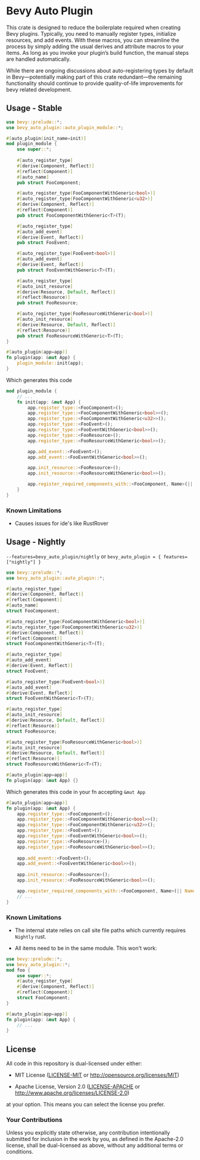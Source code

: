 # Bevy Auto Plugin

This crate is designed to reduce the boilerplate required when creating Bevy plugins. Typically, you need to manually register types, initialize resources, and add events. With these macros, you can streamline the process by simply adding the usual derives and attribute macros to your items. As long as you invoke your plugin’s build function, the manual steps are handled automatically.

While there are ongoing discussions about auto-registering types by default in Bevy—potentially making part of this crate redundant—the remaining functionality should continue to provide quality-of-life improvements for bevy related development.

## Usage - Stable
```rust
use bevy::prelude::*;
use bevy_auto_plugin::auto_plugin_module::*;

#[auto_plugin(init_name=init)]
mod plugin_module {
    use super::*;
    
    #[auto_register_type]
    #[derive(Component, Reflect)]
    #[reflect(Component)]
    #[auto_name]
    pub struct FooComponent;

    #[auto_register_type(FooComponentWithGeneric<bool>)]
    #[auto_register_type(FooComponentWithGeneric<u32>)]
    #[derive(Component, Reflect)]
    #[reflect(Component)]
    pub struct FooComponentWithGeneric<T>(T);

    #[auto_register_type]
    #[auto_add_event]
    #[derive(Event, Reflect)]
    pub struct FooEvent;

    #[auto_register_type(FooEvent<bool>)]
    #[auto_add_event]
    #[derive(Event, Reflect)]
    pub struct FooEventWithGeneric<T>(T);

    #[auto_register_type]
    #[auto_init_resource]
    #[derive(Resource, Default, Reflect)]
    #[reflect(Resource)]
    pub struct FooResource;

    #[auto_register_type(FooResourceWithGeneric<bool>)]
    #[auto_init_resource]
    #[derive(Resource, Default, Reflect)]
    #[reflect(Resource)]
    pub struct FooResourceWithGeneric<T>(T);
}

#[auto_plugin(app=app)]
fn plugin(app: &mut App) {
    plugin_module::init(app);
}
```

Which generates this code
```rust
mod plugin_module {
    // ...
    fn init(app: &mut App) {
        app.register_type::<FooComponent>();
        app.register_type::<FooComponentWithGeneric<bool>>();
        app.register_type::<FooComponentWithGeneric<u32>>();
        app.register_type::<FooEvent>();
        app.register_type::<FooEventWithGeneric<bool>>();
        app.register_type::<FooResource>();
        app.register_type::<FooResourceWithGeneric<bool>>();

        app.add_event::<FooEvent>();
        app.add_event::<FooEventWithGeneric<bool>>();

        app.init_resource::<FooResource>();
        app.init_resource::<FooResourceWithGeneric<bool>>();

        app.register_required_components_with::<FooComponent, Name>(|| Name::new("FooComponent"));
    }
}
```

### Known Limitations
- Causes issues for ide's like RustRover

## Usage - Nightly
`--features=bevy_auto_plugin/nightly` or `bevy_auto_plugin = { features=["nightly"] }`
```rust
use bevy::prelude::*;
use bevy_auto_plugin::auto_plugin::*;

#[auto_register_type]
#[derive(Component, Reflect)]
#[reflect(Component)]
#[auto_name]
struct FooComponent;

#[auto_register_type(FooComponentWithGeneric<bool>)]
#[auto_register_type(FooComponentWithGeneric<u32>)]
#[derive(Component, Reflect)]
#[reflect(Component)]
struct FooComponentWithGeneric<T>(T);

#[auto_register_type]
#[auto_add_event]
#[derive(Event, Reflect)]
struct FooEvent;

#[auto_register_type(FooEvent<bool>)]
#[auto_add_event]
#[derive(Event, Reflect)]
struct FooEventWithGeneric<T>(T);

#[auto_register_type]
#[auto_init_resource]
#[derive(Resource, Default, Reflect)]
#[reflect(Resource)]
struct FooResource;

#[auto_register_type(FooResourceWithGeneric<bool>)]
#[auto_init_resource]
#[derive(Resource, Default, Reflect)]
#[reflect(Resource)]
struct FooResourceWithGeneric<T>(T);

#[auto_plugin(app=app)]
fn plugin(app: &mut App) {}
```

Which generates this code in your fn accepting `&mut App`
```rust
#[auto_plugin(app=app)]
fn plugin(app: &mut App) {
    app.register_type::<FooComponent>();
    app.register_type::<FooComponentWithGeneric<bool>>();
    app.register_type::<FooComponentWithGeneric<u32>>();
    app.register_type::<FooEvent>();
    app.register_type::<FooEventWithGeneric<bool>>();
    app.register_type::<FooResource>();
    app.register_type::<FooResourceWithGeneric<bool>>();
    
    app.add_event::<FooEvent>();
    app.add_event::<FooEventWithGeneric<bool>>();
    
    app.init_resource::<FooResource>();
    app.init_resource::<FooResourceWithGeneric<bool>>();

    app.register_required_components_with::<FooComponent, Name>(|| Name::new("FooComponent"));
    // ...
}
```

### Known Limitations
- The internal state relies on call site file paths which currently requires `Nightly` rust.

- All items need to be in the same module. This won't work:
```rust
use bevy::prelude::*;
use bevy_auto_plugin::*;
mod foo {
    use super::*;
    #[auto_register_type]
    #[derive(Component, Reflect)]
    #[reflect(Component)]
    struct FooComponent;
}

#[auto_plugin(app=app)]
fn plugin(app: &mut App) {
    // ...
}
```

## License

All code in this repository is dual-licensed under either:

- MIT License ([LICENSE-MIT](LICENSE-MIT) or http://opensource.org/licenses/MIT)

- Apache License, Version 2.0 ([LICENSE-APACHE](LICENSE-APACHE) or http://www.apache.org/licenses/LICENSE-2.0)

at your option. This means you can select the license you prefer.

### Your Contributions

Unless you explicitly state otherwise, any contribution intentionally submitted for inclusion in the work by you, as defined in the Apache-2.0 license, shall be
dual-licensed as above, without any additional terms or conditions.